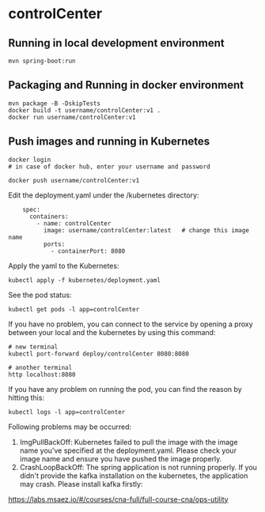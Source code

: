 # controlCenter

## Running in local development environment

```
mvn spring-boot:run
```

## Packaging and Running in docker environment

```
mvn package -B -DskipTests
docker build -t username/controlCenter:v1 .
docker run username/controlCenter:v1
```

## Push images and running in Kubernetes

```
docker login 
# in case of docker hub, enter your username and password

docker push username/controlCenter:v1
```

Edit the deployment.yaml under the /kubernetes directory:
```
    spec:
      containers:
        - name: controlCenter
          image: username/controlCenter:latest   # change this image name
          ports:
            - containerPort: 8080

```

Apply the yaml to the Kubernetes:
```
kubectl apply -f kubernetes/deployment.yaml
```

See the pod status:
```
kubectl get pods -l app=controlCenter
```

If you have no problem, you can connect to the service by opening a proxy between your local and the kubernetes by using this command:
```
# new terminal
kubectl port-forward deploy/controlCenter 8080:8080

# another terminal
http localhost:8080
```

If you have any problem on running the pod, you can find the reason by hitting this:
```
kubectl logs -l app=controlCenter
```

Following problems may be occurred:

1. ImgPullBackOff:  Kubernetes failed to pull the image with the image name you've specified at the deployment.yaml. Please check your image name and ensure you have pushed the image properly.
1. CrashLoopBackOff: The spring application is not running properly. If you didn't provide the kafka installation on the kubernetes, the application may crash. Please install kafka firstly:

https://labs.msaez.io/#/courses/cna-full/full-course-cna/ops-utility

